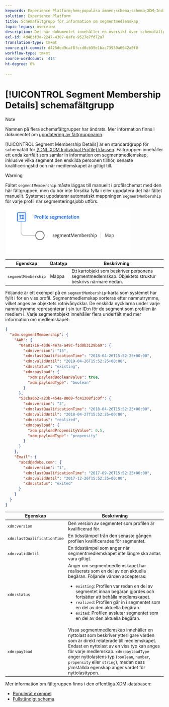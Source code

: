 ```yaml
---
keywords: Experience Platform;hem;populära ämnen;schema;schema;XDM;Individuell profil;fält;scheman;scheman;scheman;segment;segment;Membership;segment membership;Schema design;map;Map;
solution: Experience Platform
title: Schemafältgrupp för information om segmentmedlemskap
topic-legacy: overview
description: Det här dokumentet innehåller en översikt över schemafältgruppen för segmentmedlemsdetaljer.
exl-id: 4d463f3a-2247-4307-8afe-9527e7fd72a7
translation-type: tm+mt
source-git-commit: d425dcd9caf8fccd0cb35e1bac73950a6042a0f8
workflow-type: tm+mt
source-wordcount: '414'
ht-degree: 0%

---
```



# [!UICONTROL Segment Membership Details] schemafältgrupp

>[!NOTE]
>
>Namnen på flera schemafältgrupper har ändrats. Mer information finns i dokumentet om [uppdatering av fältgruppnamn](../name-updates.md).

[!UICONTROL Segment Membership Details] är en standardgrupp för schemafält för  [[!DNL XDM Individual Profile] klassen](../../classes/individual-profile.md). Fältgruppen innehåller ett enda kartfält som samlar in information om segmentmedlemskap, inklusive vilka segment den enskilda personen tillhör, senaste kvalificeringstid och när medlemskapet är giltigt till.

>[!WARNING]
>
>Fältet `segmentMembership` måste läggas till manuellt i profilschemat med den här fältgruppen, men du bör inte försöka fylla i eller uppdatera det här fältet manuellt. Systemet uppdaterar automatiskt mappningen `segmentMembership` för varje profil när segmenteringsjobb utförs.

<img src="../../images/data-types/profile-segmentation.png" width="400" /><br />

| Egenskap | Datatyp | Beskrivning |
| --- | --- | --- |
| `segmentMembership` | Mappa | Ett kartobjekt som beskriver personens segmentmedlemskap. Objektets struktur beskrivs närmare nedan. |

Följande är ett exempel på en `segmentMembership`-karta som systemet har fyllt i för en viss profil. Segmentmedlemskap sorteras efter namnutrymme, vilket anges av objektets rotnivånycklar. De enskilda nycklarna under varje namnutrymme representerar i sin tur ID:n för de segment som profilen är medlem i. Varje segmentobjekt innehåller flera underfält med mer information om medlemskapet:

```json
{
  "xdm:segmentMembership": {
    "AAM": {
      "04a81716-43d6-4e7a-a49c-f1d8b3129ba9": {
        "xdm:version": "15",
        "xdm:lastQualificationTime": "2018-04-26T15:52:25+00:00",
        "xdm:validUntil": "2019-04-26T15:52:25+00:00",
        "xdm:status": "existing",
        "xdm:payload": {
          "xdm:payloadBooleanValue": true,
          "xdm:payloadType": "boolean"
        }
      },
      "53cba6b2-a23b-454a-8069-fc41308f1c0f": {
        "xdm:version": "3",
        "xdm:lastQualificationTime": "2018-04-26T15:52:25+00:00",
        "xdm:validUntil": "2018-04-27T15:52:25+00:00",
        "xdm:status": "realized",
        "xdm:payload": {
          "xdm:payloadPropensityValue": 0.5,
          "xdm:payloadType": "propensity"
        }
      }
    },
    "Email": {
      "abcd@adobe.com": {
        "xdm:version": "1",
        "xdm:lastQualificationTime": "2017-09-26T15:52:25+00:00",
        "xdm:validUntil": "2017-12-26T15:52:25+00:00",
        "xdm:status": "exited"
      }
    }
  }
}
```

| Egenskap | Beskrivning |
| --- | --- |
| `xdm:version` | Den version av segmentet som profilen är kvalificerad för. |
| `xdm:lastQualificationTime` | En tidsstämpel från den senaste gången profilen kvalificerades för segmentet. |
| `xdm:validUntil` | En tidsstämpel som anger när segmentmedlemskapet inte längre ska antas vara giltigt. |
| `xdm:status` | Anger om segmentmedlemskapet har realiserats som en del av den aktuella begäran. Följande värden accepteras: <ul><li>`existing`: Profilen var redan en del av segmentet innan begäran gjordes och fortsätter att behålla medlemskapet.</li><li>`realized`: Profilen går in i segmentet som en del av den aktuella begäran.</li><li>`exited`: Profilen avslutar segmentet som en del av den aktuella begäran.</li></ul> |
| `xdm:payload` | Vissa segmentmedlemskap innehåller en nyttolast som beskriver ytterligare värden som är direkt relaterade till medlemskapet. Endast en nyttolast av en viss typ kan anges för varje medlemskap. `xdm:payloadType` anger nyttolastens typ (`boolean`,  `number`,  `propensity` eller  `string`), medan dess jämställda egenskap anger värdet för nyttolasttypen. |

Mer information om fältgruppen finns i den offentliga XDM-databasen:

* [Populerat exempel](https://github.com/adobe/xdm/blob/master/components/mixins/profile/profile-personal-details.example.1.json)
* [Fullständigt schema](https://github.com/adobe/xdm/blob/master/components/mixins/profile/profile-personal-details.schema.json)
